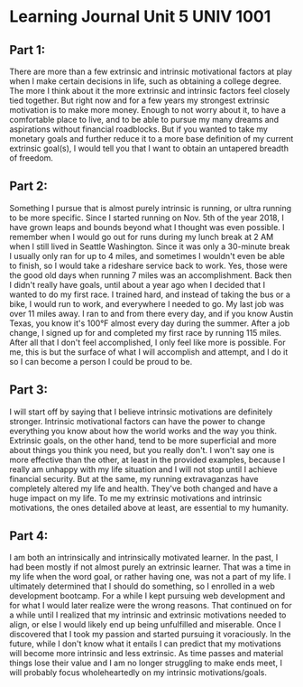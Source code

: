 
# Learning Journal Unit 5 UNIV 1001

## Part 1:

There are more than a few extrinsic and intrinsic motivational factors at play when I make certain decisions in life, such as obtaining a college degree. The more I think about it the more extrinsic and intrinsic factors feel closely tied together. But right now and for a few years my strongest extrinsic motivation is to make more money. Enough to not worry about it, to have a comfortable place to live, and to be able to pursue my many dreams and aspirations without financial roadblocks. But if you wanted to take my monetary goals and further reduce it to a more base definition of my current extrinsic goal(s), I would tell you that I want to obtain an untapered breadth of freedom.

## Part 2:

Something I pursue that is almost purely intrinsic is running, or ultra running to be more specific. Since I started running on Nov. 5th of the year 2018, I have grown leaps and bounds beyond what I thought was even possible. I remember when I would go out for runs during my lunch break at 2 AM when I still lived in Seattle Washington. Since it was only a 30-minute break I usually only ran for up to 4 miles, and sometimes I wouldn't even be able to finish, so I would take a rideshare service back to work. Yes, those were the good old days when running 7 miles was an accomplishment. Back then I didn't really have goals, until about a year ago when I decided that I wanted to do my first race. I trained hard, and instead of taking the bus or a bike, I would run to work, and everywhere I needed to go. My last job was over 11 miles away. I ran to and from there every day, and if you know Austin Texas, you know it's 100°F almost every day during the summer. After a job change, I signed up for and completed my first race by running 115 miles. After all that I don't feel accomplished, I only feel like more is possible. For me, this is but the surface of what I will accomplish and attempt, and I do it so I can become a person I could be proud to be. 

## Part 3:

I will start off by saying that I believe intrinsic motivations are definitely stronger. Intrinsic motivational factors can have the power to change everything you know about how the world works and the way you think. Extrinsic goals, on the other hand, tend to be more superficial and more about things you think you need, but you really don't. I won't say one is more effective than the other, at least in the provided examples, because I really am unhappy with my life situation and I will not stop until I achieve financial security. But at the same, my running extravaganzas have completely altered my life and health. They've both changed and have a huge impact on my life. To me my extrinsic motivations and intrinsic motivations, the ones detailed above at least, are essential to my humanity.

## Part 4:

I am both an intrinsically and intrinsically motivated learner. In the past, I had been mostly if not almost purely an extrinsic learner. That was a time in my life when the word goal, or rather having one, was not a part of my life. I ultimately determined that I should do something, so I enrolled in a web development bootcamp. For a while I kept pursuing web development and for what I would later realize were the wrong reasons. That continued on for a while until I realized that my intrinsic and extrinsic motivations needed to align, or else I would likely end up being unfulfilled and miserable. Once I discovered that I took my passion and started pursuing it voraciously. In the future, while I don't know what it entails I can predict that my motivations will become more intrinsic and less extrinsic. As time passes and material things lose their value and I am no longer struggling to make ends meet, I will probably focus wholeheartedly on my intrinsic motivations/goals.